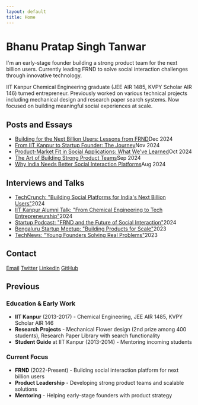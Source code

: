 ```yaml
---
layout: default
title: Home
---
```


# Bhanu Pratap Singh Tanwar

I'm an early-stage founder building a strong product team for the next billion users. Currently leading FRND to solve social interaction challenges through innovative technology.

IIT Kanpur Chemical Engineering graduate (JEE AIR 1485, KVPY Scholar AIR 146) turned entrepreneur. Previously worked on various technical projects including mechanical design and research paper search systems. Now focused on building meaningful social experiences at scale.

<div class="section">

## Posts and Essays

<ul class="entry-list">
<li><a href="#" class="entry-title">Building for the Next Billion Users: Lessons from FRND</a><span class="entry-date">Dec 2024</span></li>
<li><a href="#" class="entry-title">From IIT Kanpur to Startup Founder: The Journey</a><span class="entry-date">Nov 2024</span></li>
<li><a href="#" class="entry-title">Product-Market Fit in Social Applications: What We've Learned</a><span class="entry-date">Oct 2024</span></li>
<li><a href="#" class="entry-title">The Art of Building Strong Product Teams</a><span class="entry-date">Sep 2024</span></li>
<li><a href="#" class="entry-title">Why India Needs Better Social Interaction Platforms</a><span class="entry-date">Aug 2024</span></li>
</ul>

</div>

<div class="section">

## Interviews and Talks

<ul class="entry-list">
<li><a href="#" class="entry-title">TechCrunch: "Building Social Platforms for India's Next Billion Users"</a><span class="entry-date">2024</span></li>
<li><a href="#" class="entry-title">IIT Kanpur Alumni Talk: "From Chemical Engineering to Tech Entrepreneurship"</a><span class="entry-date">2024</span></li>
<li><a href="#" class="entry-title">Startup Podcast: "FRND and the Future of Social Interaction"</a><span class="entry-date">2024</span></li>
<li><a href="#" class="entry-title">Bengaluru Startup Meetup: "Building Products for Scale"</a><span class="entry-date">2023</span></li>
<li><a href="#" class="entry-title">TechNews: "Young Founders Solving Real Problems"</a><span class="entry-date">2023</span></li>
</ul>

</div>

<div class="section">

## Contact

<div class="contact-links">
<a href="mailto:bhanupratap@frnd.live">Email</a>
<a href="https://x.com/_bpst">Twitter</a>
<a href="https://www.linkedin.com/in/bpst13/">LinkedIn</a>
<a href="https://github.com/aragorn04">GitHub</a>
</div>

</div>

<div class="section">

## Previous

<div class="subsection">

### Education & Early Work
- **IIT Kanpur** (2013-2017) - Chemical Engineering, JEE AIR 1485, KVPY Scholar AIR 146
- **Research Projects** - Mechanical Flower design (2nd prize among 400 students), Research Paper Library with search functionality
- **Student Guide** at IIT Kanpur (2013-2014) - Mentoring incoming students

### Current Focus
- **FRND** (2022-Present) - Building social interaction platform for next billion users
- **Product Leadership** - Developing strong product teams and scalable solutions
- **Mentoring** - Helping early-stage founders with product strategy

</div>

</div>